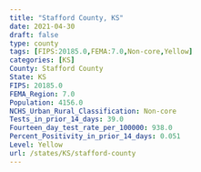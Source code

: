 ```yaml
---
title: "Stafford County, KS"
date: 2021-04-30
draft: false
type: county
tags: [FIPS:20185.0,FEMA:7.0,Non-core,Yellow]
categories: [KS]
County: Stafford County
State: KS
FIPS: 20185.0
FEMA_Region: 7.0
Population: 4156.0
NCHS_Urban_Rural_Classification: Non-core
Tests_in_prior_14_days: 39.0
Fourteen_day_test_rate_per_100000: 938.0
Percent_Positivity_in_prior_14_days: 0.051
Level: Yellow
url: /states/KS/stafford-county
---
```



